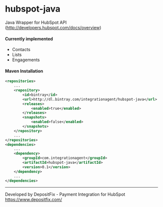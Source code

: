 # hubspot-java
Java Wrapper for HubSpot API (<http://developers.hubspot.com/docs/overview>)

#### Currently implemented
* Contacts
* Lists
* Engagements

#### Maven Installation


```xml
<repositories>
	...
	<repository>
		<id>bintray</id>
		<url>http://dl.bintray.com/integrationagent/hubspot-java</url>
		<releases>
			<enabled>true</enabled>
		</releases>
		<snapshots>
			<enabled>false</enabled>
		</snapshots>
	</repository>
	...
</repositories>
<dependencies>
	...
	<dependency>
		<groupId>com.integrationagent</groupId>
		<artifactId>hubspot-java</artifactId>
		<version>0.1</version>
	</dependency>
	...
</dependencies>
```

-----
Developed by DepositFix - Payment Integration for HubSpot
<https://www.depositfix.com/>
